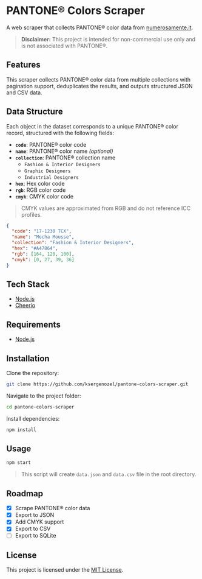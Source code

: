 # PANTONE&reg; Colors Scraper

A web scraper that collects PANTONE&reg; color data from [numerosamente.it](https://www.numerosamente.it).

> **Disclaimer:**
> This project is intended for non-commercial use only and is not associated with PANTONE&reg;.

## Features

This scraper collects PANTONE&reg; color data from multiple collections with pagination support, deduplicates the results, and outputs structured JSON and CSV data.

## Data Structure

Each object in the dataset corresponds to a unique PANTONE&reg; color record, structured with the following fields:

- **`code`**: PANTONE&reg; color code
- **`name`**: PANTONE&reg; color name _(optional)_
- **`collection`**: PANTONE&reg; collection name
  - `Fashion & Interior Designers`
  - `Graphic Designers`
  - `Industrial Designers`
- **`hex`**: Hex color code
- **`rgb`**: RGB color code
- **`cmyk`**: CMYK color code

> CMYK values are approximated from RGB and do not reference ICC profiles.

```json
{
  "code": "17-1230 TCX",
  "name": "Mocha Mousse",
  "collection": "Fashion & Interior Designers",
  "hex": "#A47864",
  "rgb": [164, 120, 100],
  "cmyk": [0, 27, 39, 36]
}
```

## Tech Stack

- [Node.js](https://nodejs.org/)
- [Cheerio](https://cheerio.js.org/)

## Requirements

- [Node.js](https://nodejs.org/)

## Installation

Clone the repository:

```bash
git clone https://github.com/ksergenozel/pantone-colors-scraper.git
```

Navigate to the project folder:

```bash
cd pantone-colors-scraper
```

Install dependencies:

```bash
npm install
```

## Usage

```bash
npm start
```

> This script will create `data.json` and `data.csv` file in the root directory.

## Roadmap

- [x] Scrape PANTONE® color data
- [x] Export to JSON
- [x] Add CMYK support
- [x] Export to CSV
- [ ] Export to SQLite

## License

This project is licensed under the [MIT License](LICENSE).
